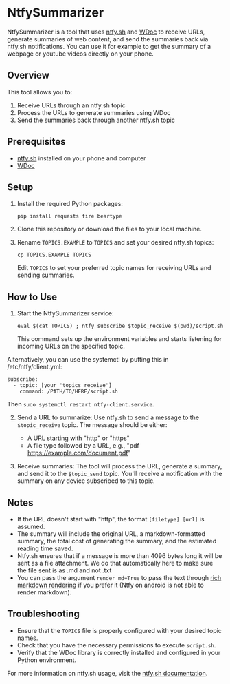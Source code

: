 # NtfySummarizer

NtfySummarizer is a tool that uses [ntfy.sh](ntfy.sh) and [WDoc](https://github.com/thiswillbeyourgithub/WDoc) to receive URLs, generate summaries of web content, and send the summaries back via ntfy.sh notifications. You can use it for example to get the summary of a webpage or youtube videos directly on your phone.

## Overview

This tool allows you to:
1. Receive URLs through an ntfy.sh topic
2. Process the URLs to generate summaries using WDoc
3. Send the summaries back through another ntfy.sh topic

## Prerequisites
- [ntfy.sh](https://ntfy.sh) installed on your phone and computer
- [WDoc](https://github.com/thiswillbeyourgithub/WDoc/)

## Setup

1. Install the required Python packages:
   ```
   pip install requests fire beartype
   ```

2. Clone this repository or download the files to your local machine.

3. Rename `TOPICS.EXAMPLE` to `TOPICS` and set your desired ntfy.sh topics:
   ```
   cp TOPICS.EXAMPLE TOPICS
   ```
   Edit `TOPICS` to set your preferred topic names for receiving URLs and sending summaries.

## How to Use

1. Start the NtfySummarizer service:
   ```
   eval $(cat TOPICS) ; ntfy subscribe $topic_receive $(pwd)/script.sh
   ```
   This command sets up the environment variables and starts listening for incoming URLs on the specified topic.

Alternatively, you can use the systemctl by putting this in /etc/ntfy/client.yml:
```
subscribe:
  - topic: [your 'topics_receive']
    command: /PATH/TO/HERE/script.sh
```
Then `sudo systemctl restart ntfy-client.service`.

2. Send a URL to summarize:
   Use ntfy.sh to send a message to the `$topic_receive` topic. The message should be either:
   - A URL starting with "http" or "https"
   - A file type followed by a URL, e.g., "pdf https://example.com/document.pdf"

3. Receive summaries:
   The tool will process the URL, generate a summary, and send it to the `$topic_send` topic. You'll receive a notification with the summary on any device subscribed to this topic.

## Notes

- If the URL doesn't start with "http", the format `[filetype] [url]` is assumed.
- The summary will include the original URL, a markdown-formatted summary, the total cost of generating the summary, and the estimated reading time saved.
- Ntfy.sh ensures that if a message is more than 4096 bytes long it will be sent as a file attachment. We do that automatically here to make sure the file sent is as .md and not .txt
- You can pass the argument `render_md=True` to pass the text through [rich markdown rendering](https://github.com/Textualize/rich) if you prefer it (Ntfy on android is not able to render markdown).

## Troubleshooting

- Ensure that the `TOPICS` file is properly configured with your desired topic names.
- Check that you have the necessary permissions to execute `script.sh`.
- Verify that the WDoc library is correctly installed and configured in your Python environment.

For more information on ntfy.sh usage, visit the [ntfy.sh documentation](https://ntfy.sh/docs/).
